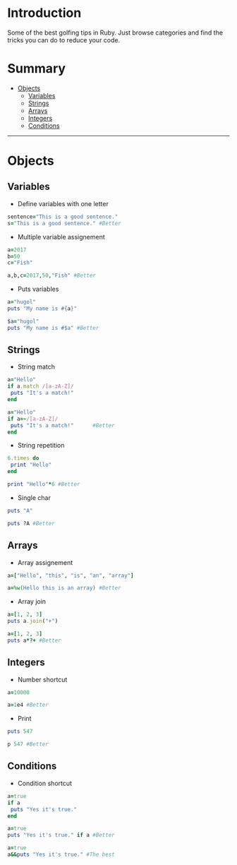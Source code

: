# Introduction
Some of the best golfing tips in Ruby.
Just browse categories and find the tricks you can do to reduce your code.

# Summary
* [Objects](#objects)
  * [Variables](#variables)
  * [Strings](#strings)
  * [Arrays](#arrays)
  * [Integers](#integers)
  * [Conditions](#conditions)

----------

# Objects
## Variables
- Define variables with one letter
```ruby
sentence="This is a good sentence."
s="This is a good sentence." #Better
```

- Multiple variable assignement
```ruby
a=2017
b=50         
c="Fish"

a,b,c=2017,50,"Fish" #Better
```

- Puts variables
```ruby
a="hugol"
puts "My name is #{a}"

$a="hugol"
puts "My name is #$a" #Better
```

## Strings
- String match
```ruby
a="Hello"
if a.match /[a-zA-Z]/
 puts "It's a match!"
end

a="Hello"
if a=~/[a-zA-Z]/
 puts "It's a match!"      #Better
end
```

- String repetition
```ruby
6.times do
 print "Hello"
end

print "Hello"*6 #Better
```

- Single char
```ruby
puts "A"

puts ?A #Better
```

## Arrays

- Array assignement
```ruby
a=["Hello", "this", "is", "an", "array"]

a=%w(Hello this is an array) #Better
```

- Array join
```ruby
a=[1, 2, 3]
puts a.join("+")

a=[1, 2, 3]
puts a*?+ #Better
```

## Integers

- Number shortcut
```ruby
a=10000

a=1e4 #Better
```

- Print
```ruby
puts 547

p 547 #Better
```

## Conditions

- Condition shortcut
```ruby
a=true
if a
 puts "Yes it's true."
end

a=true
puts "Yes it's true." if a #Better

a=true
a&&puts "Yes it's true." #The best
```

